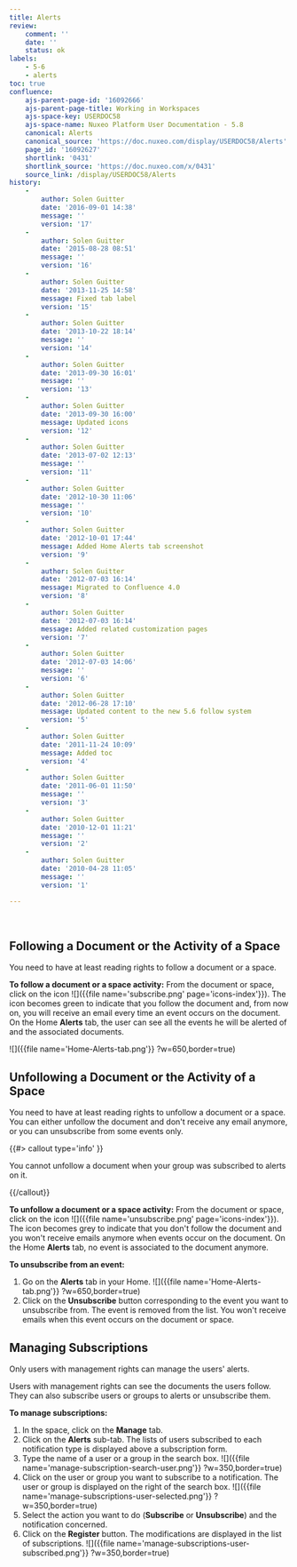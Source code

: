 ```yaml
---
title: Alerts
review:
    comment: ''
    date: ''
    status: ok
labels:
    - 5-6
    - alerts
toc: true
confluence:
    ajs-parent-page-id: '16092666'
    ajs-parent-page-title: Working in Workspaces
    ajs-space-key: USERDOC58
    ajs-space-name: Nuxeo Platform User Documentation - 5.8
    canonical: Alerts
    canonical_source: 'https://doc.nuxeo.com/display/USERDOC58/Alerts'
    page_id: '16092627'
    shortlink: '0431'
    shortlink_source: 'https://doc.nuxeo.com/x/0431'
    source_link: /display/USERDOC58/Alerts
history:
    - 
        author: Solen Guitter
        date: '2016-09-01 14:38'
        message: ''
        version: '17'
    - 
        author: Solen Guitter
        date: '2015-08-28 08:51'
        message: ''
        version: '16'
    - 
        author: Solen Guitter
        date: '2013-11-25 14:58'
        message: Fixed tab label
        version: '15'
    - 
        author: Solen Guitter
        date: '2013-10-22 18:14'
        message: ''
        version: '14'
    - 
        author: Solen Guitter
        date: '2013-09-30 16:01'
        message: ''
        version: '13'
    - 
        author: Solen Guitter
        date: '2013-09-30 16:00'
        message: Updated icons
        version: '12'
    - 
        author: Solen Guitter
        date: '2013-07-02 12:13'
        message: ''
        version: '11'
    - 
        author: Solen Guitter
        date: '2012-10-30 11:06'
        message: ''
        version: '10'
    - 
        author: Solen Guitter
        date: '2012-10-01 17:44'
        message: Added Home Alerts tab screenshot
        version: '9'
    - 
        author: Solen Guitter
        date: '2012-07-03 16:14'
        message: Migrated to Confluence 4.0
        version: '8'
    - 
        author: Solen Guitter
        date: '2012-07-03 16:14'
        message: Added related customization pages
        version: '7'
    - 
        author: Solen Guitter
        date: '2012-07-03 14:06'
        message: ''
        version: '6'
    - 
        author: Solen Guitter
        date: '2012-06-28 17:10'
        message: Updated content to the new 5.6 follow system
        version: '5'
    - 
        author: Solen Guitter
        date: '2011-11-24 10:09'
        message: Added toc
        version: '4'
    - 
        author: Solen Guitter
        date: '2011-06-01 11:50'
        message: ''
        version: '3'
    - 
        author: Solen Guitter
        date: '2010-12-01 11:21'
        message: ''
        version: '2'
    - 
        author: Solen Guitter
        date: '2010-04-28 11:05'
        message: ''
        version: '1'

---
```

&nbsp;

## Following a Document or the Activity of a Space

You need to have at least reading rights to follow a document or a space.

**To follow a document or a space activity:**
From the document or space, click on the icon ![]({{file name='subscribe.png' page='icons-index'}}).
The icon becomes green to indicate that you follow the document and, from now on, you will receive an email every time an event occurs on the document.
On the Home **Alerts** tab, the user can see all the events he will be alerted of and the associated documents.

![]({{file name='Home-Alerts-tab.png'}} ?w=650,border=true)

## Unfollowing a Document or the Activity of a Space

You need to have at least reading rights to unfollow a document or a space. You can either unfollow the document and don't receive any email anymore, or you can unsubscribe from some events only.

{{#> callout type='info' }}

You cannot unfollow a document when your group was subscribed to alerts on it.

{{/callout}}

**To unfollow a document or a space activity:**
From the document or space, click on the icon ![]({{file name='unsubscribe.png' page='icons-index'}}).
The icon becomes grey to indicate that you don't follow the document and you won't receive emails anymore when events occur on the document.
On the Home **Alerts** tab, no event is associated to the document anymore.

**To unsubscribe from an event:**

1.  Go on the **Alerts** tab in your Home.
    ![]({{file name='Home-Alerts-tab.png'}} ?w=650,border=true)
2.  Click on the **Unsubscribe** button corresponding to the event you want to unsubscribe from.
    The event is removed from the list. You won't receive emails when this event occurs on the document or space.

## Managing Subscriptions

Only users with management rights can manage the users' alerts.

Users with management rights can see the documents the users follow. They can also subscribe users or groups to alerts or unsubscribe them.

**To manage subscriptions:**

1.  In the space, click on the **Manage** tab.
2.  Click on the **Alerts** sub-tab.
    The lists of users subscribed to each notification type is displayed above a subscription form.
3.  Type the name of a user or a group in the search box.
    ![]({{file name='manage-subscription-search-user.png'}} ?w=350,border=true)
4.  Click on the user or group you want to subscribe to a notification.
    The user or group is displayed on the right of the search box.
    ![]({{file name='manage-subscriptions-user-selected.png'}} ?w=350,border=true)
5.  Select the action you want to do (**Subscribe** or **Unsubscribe**) and the notification concerned.
6.  Click on the **Register** button.
    The modifications are displayed in the list of subscriptions.
    ![]({{file name='manage-subscriptions-user-subscribed.png'}} ?w=350,border=true)

&nbsp;